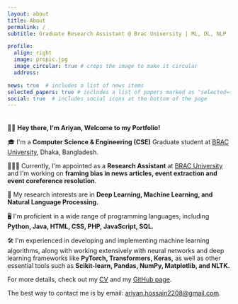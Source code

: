 ```yaml
---
layout: about
title: About
permalink: /
subtitle: Graduate Research Assistant @ Brac University | ML, DL, NLP

profile:
  align: right
  image: propic.jpg
  image_circular: true # crops the image to make it circular
  address:

news: true  # includes a list of news items
selected_papers: true # includes a list of papers marked as "selected={true}"
social: true  # includes social icons at the bottom of the page
---
```

<div style="margin-top: 35px;"></div>

👋🏻 **Hey there, I'm Ariyan, Welcome to  my  Portfolio!**

🎓 I'm a **Computer Science & Engineering (CSE)** Graduate student at [BRAC University](https://www.bracu.ac.bd/), Dhaka, Bangladesh.

👨🏼‍💻 Currently, I'm appointed as a **Research Assistant** at [BRAC University](https://www.bracu.ac.bd/) and I'm working on **framing bias in news articles, event extraction and event coreference resolution**.

🔬 My research interests are in **Deep Learning, Machine Learning, and Natural Language Processing.**

🖥️ I'm proficient in a wide range of programming languages, including **Python, Java, HTML, CSS, PHP, JavaScript, SQL.**

🛠️ I'm experienced in developing and implementing machine learning algorithms, along with working extensively with neural networks and deep learning frameworks like **PyTorch, Transformers, Keras,** as well as other essential tools such as **Scikit-learn, Pandas, NumPy, Matplotlib, and NLTK.**

For more details, check out my [CV](https://ariyanhossain2208.github.io/cv/) and my [GitHub page](https://github.com/ariyanhossain2208).

The best way to contact me is by email: [ariyan.hossain2208@gmail.com](mailto:ariyan.hossain2208@gmail.com).